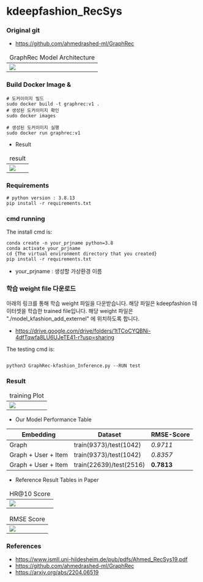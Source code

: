 # kdeepfashion_RecSys

### Original git
- https://github.com/ahmedrashed-ml/GraphRec

<table>
    <thead>
        <tr>
            <td>GraphRec Model Architecture</td>
        </tr>
    </thead>
    <tbody>
        <tr>
            <td><img src="https://github.com/hyunyongPark/kdeepfashion_RecSys/blob/main/img/model.PNG"/></td>
        </tr>
    </tbody>
</table>



### Build Docker Image & 
```
# 도커이미지 빌드
sudo docker build -t graphrec:v1 .
# 생성된 도커이미지 확인
sudo docker images
```

```
# 생성된 도커이미지 실행
sudo docker run graphrec:v1
```
- Result
<table>
    <thead>
        <tr>
            <td>result</td>
        </tr>
    </thead>
    <tbody>
        <tr>
            <td><img src="https://github.com/hyunyongPark/kdeepfashion_RecSys/blob/main/img/result.PNG"/></td>
        </tr>
    </tbody>
</table>


### Requirements
```
# python version : 3.8.13
pip install -r requirements.txt 
```



### cmd running

The install cmd is:
```
conda create -n your_prjname python=3.8
conda activate your_prjname
cd {The virtual environment directory that you created}
pip install -r requirements.txt
```
- your_prjname : 생성할 가상환경 이름


### 학습 weight file 다운로드 
아래의 링크를 통해 학습 weight 파일을 다운받습니다. 
해당 파일은 kdeepfashion 데이터셋을 학습한 trained file입니다.
해당 weight 파일은 "./model_kfashion_add_externel" 에 위치하도록 합니다.  
- https://drive.google.com/drive/folders/1tTCoCYQBNi-4dfTqwfa8LU6UJeTE41-r?usp=sharing

The testing cmd is: 
```

python3 GraphRec-kfashion_Inference.py --RUN test

```



### Result
<table>
    <thead>
        <tr>
            <td>training Plot</td>
        </tr>
    </thead>
    <tbody>
        <tr>
            <td><img src="https://github.com/hyunyongPark/kdeepfashion_RecSys/blob/main/model_kfashion_add_externel/training_result.png"/></td>
        </tr>
    </tbody>
</table>


- Our Model Performance Table

|Embedding|Dataset|RMSE-Score|
|---|---|---|
|Graph|train(9373)/test(1042)|*0.9711*|
|Graph + User + Item|train(9373)/test(1042)|*0.8357*|
|Graph + User + Item|train(22639)/test(2516)|**0.7813**|

- Reference Result Tables in Paper
<table>
    <thead>
        <tr>
            <td>HR@10 Score</td>
        </tr>
    </thead>
    <tbody>
        <tr>
            <td><img src="https://github.com/hyunyongPark/kdeepfashion_RecSys/blob/main/img/refer_carca.png"/></td>
        </tr>
    </tbody>
</table>

<table>
    <thead>
        <tr>
            <td>RMSE Score</td>
        </tr>
    </thead>
    <tbody>
        <tr>
            <td><img src="https://github.com/hyunyongPark/kdeepfashion_RecSys/blob/main/img/paper_result.png"/></td>
        </tr>
    </tbody>
</table>

### References

- https://www.ismll.uni-hildesheim.de/pub/pdfs/Ahmed_RecSys19.pdf
- https://github.com/ahmedrashed-ml/GraphRec
- https://arxiv.org/abs/2204.06519

